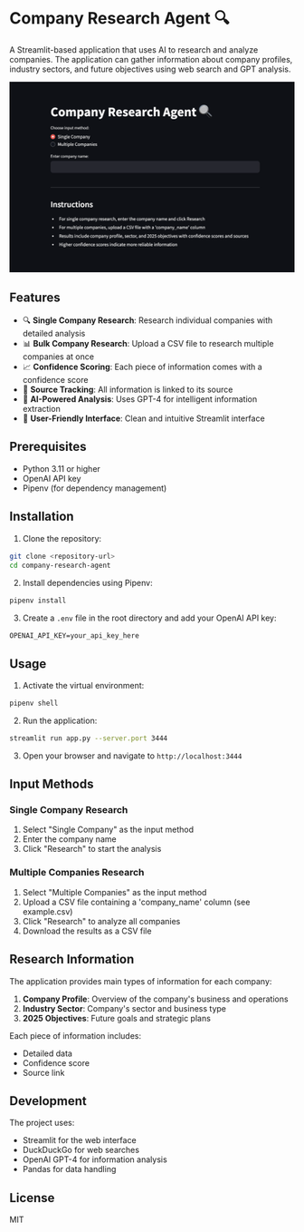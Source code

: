# Company Research Agent 🔍

A Streamlit-based application that uses AI to research and analyze companies. The application can gather information about company profiles, industry sectors, and future objectives using web search and GPT analysis.

![Company Research Agent Landing Page](img/landing.png)

## Features

- 🔍 **Single Company Research**: Research individual companies with detailed analysis
- 📊 **Bulk Company Research**: Upload a CSV file to research multiple companies at once
- 📈 **Confidence Scoring**: Each piece of information comes with a confidence score
- 🔗 **Source Tracking**: All information is linked to its source
- 🤖 **AI-Powered Analysis**: Uses GPT-4 for intelligent information extraction
- 📱 **User-Friendly Interface**: Clean and intuitive Streamlit interface

## Prerequisites

- Python 3.11 or higher
- OpenAI API key
- Pipenv (for dependency management)

## Installation

1. Clone the repository:
```bash
git clone <repository-url>
cd company-research-agent
```

2. Install dependencies using Pipenv:
```bash
pipenv install
```

3. Create a `.env` file in the root directory and add your OpenAI API key:
```
OPENAI_API_KEY=your_api_key_here
```

## Usage

1. Activate the virtual environment:
```bash
pipenv shell
```

2. Run the application:
```bash
streamlit run app.py --server.port 3444
```

3. Open your browser and navigate to `http://localhost:3444`

## Input Methods

### Single Company Research
1. Select "Single Company" as the input method
2. Enter the company name
3. Click "Research" to start the analysis

### Multiple Companies Research
1. Select "Multiple Companies" as the input method
2. Upload a CSV file containing a 'company_name' column (see example.csv)
3. Click "Research" to analyze all companies
4. Download the results as a CSV file

## Research Information

The application provides main types of information for each company:

1. **Company Profile**: Overview of the company's business and operations
2. **Industry Sector**: Company's sector and business type
3. **2025 Objectives**: Future goals and strategic plans

Each piece of information includes:
- Detailed data
- Confidence score
- Source link

## Development

The project uses:
- Streamlit for the web interface
- DuckDuckGo for web searches
- OpenAI GPT-4 for information analysis
- Pandas for data handling

## License

MIT


